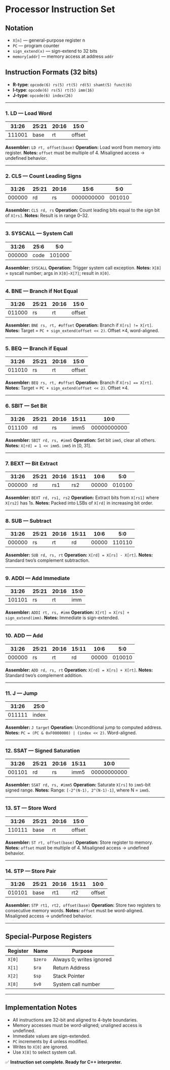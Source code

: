 # Processor Instruction Set

## Notation
- `X[n]` — general-purpose register n
- `PC` — program counter
- `sign_extend(x)` — sign-extend to 32 bits
- `memory[addr]` — memory access at address `addr`

## Instruction Formats (32 bits)
- **R-type**: `opcode(6) rs(5) rt(5) rd(5) shamt(5) funct(6)`
- **I-type**: `opcode(6) rs(5) rt(5) imm(16)`
- **J-type**: `opcode(6) index(26)`

---

### 1. LD — Load Word

| 31:26 | 25:21 | 20:16 | 15:0     |
|-------|-------|-------|----------|
| 111001| base  | rt    | offset   |

**Assembler:** `LD rt, offset(base)`
**Operation:** Load word from memory into register.
**Notes:** `offset` must be multiple of 4. Misaligned access → undefined behavior.

---

### 2. CLS — Count Leading Signs

| 31:26 | 25:21 | 20:16 | 15:6        | 5:0   |
|-------|-------|-------|-------------|-------|
| 000000| rd    | rs    | 0000000000  | 001010|

**Assembler:** `CLS rd, rs`
**Operation:** Count leading bits equal to the sign bit of `X[rs]`.
**Notes:** Result is in range 0–32.

---

### 3. SYSCALL — System Call

| 31:26 | 25:6         | 5:0   |
|-------|--------------|-------|
| 000000| code         | 101000|

**Assembler:** `SYSCALL`
**Operation:** Trigger system call exception.
**Notes:** `X[8]` = syscall number; args in `X[0]–X[7]`; result in `X[0]`.

---

### 4. BNE — Branch if Not Equal

| 31:26 | 25:21 | 20:16 | 15:0     |
|-------|-------|-------|----------|
| 011000| rs    | rt    | offset   |

**Assembler:** `BNE rs, rt, #offset`
**Operation:** Branch if `X[rs] != X[rt]`.
**Notes:** Target = `PC + sign_extend(offset << 2)`. Offset ×4, word-aligned.

---

### 5. BEQ — Branch if Equal

| 31:26 | 25:21 | 20:16 | 15:0     |
|-------|-------|-------|----------|
| 011010| rs    | rt    | offset   |

**Assembler:** `BEQ rs, rt, #offset`
**Operation:** Branch if `X[rs] == X[rt]`.
**Notes:** Target = `PC + sign_extend(offset << 2)`. Offset ×4.

---

### 6. SBIT — Set Bit

| 31:26 | 25:21 | 20:16 | 15:11 | 10:0        |
|-------|-------|-------|-------|-------------|
| 011100| rd    | rs    | imm5  | 00000000000 |

**Assembler:** `SBIT rd, rs, #imm5`
**Operation:** Set bit `imm5`, clear all others.
**Notes:** `X[rd] = 1 << imm5`. `imm5` in [0, 31].

---

### 7. BEXT — Bit Extract

| 31:26 | 25:21 | 20:16 | 15:11 | 10:6 | 5:0   |
|-------|-------|-------|-------|------|-------|
| 000000| rd    | rs1   | rs2   | 00000| 010100|

**Assembler:** `BEXT rd, rs1, rs2`
**Operation:** Extract bits from `X[rs1]` where `X[rs2]` has 1s.
**Notes:** Packed into LSBs of `X[rd]` in increasing bit order.

---

### 8. SUB — Subtract

| 31:26 | 25:21 | 20:16 | 15:11 | 10:6 | 5:0   |
|-------|-------|-------|-------|------|-------|
| 000000| rs    | rt    | rd    | 00000| 110110|

**Assembler:** `SUB rd, rs, rt`
**Operation:** `X[rd] = X[rs] - X[rt]`.
**Notes:** Standard two’s complement subtraction.

---

### 9. ADDI — Add Immediate

| 31:26 | 25:21 | 20:16 | 15:0     |
|-------|-------|-------|----------|
| 101101| rs    | rt    | imm      |

**Assembler:** `ADDI rt, rs, #imm`
**Operation:** `X[rt] = X[rs] + sign_extend(imm)`.
**Notes:** Immediate is sign-extended.

---

### 10. ADD — Add

| 31:26 | 25:21 | 20:16 | 15:11 | 10:6 | 5:0   |
|-------|-------|-------|-------|------|-------|
| 000000| rs    | rt    | rd    | 00000| 010010|

**Assembler:** `ADD rd, rs, rt`
**Operation:** `X[rd] = X[rs] + X[rt]`.
**Notes:** Standard two’s complement addition.

---

### 11. J — Jump

| 31:26 | 25:0     |
|-------|----------|
| 011111| index    |

**Assembler:** `J target`
**Operation:** Unconditional jump to computed address.
**Notes:** `PC = (PC & 0xF0000000) | (index << 2)`. Word-aligned.

---

### 12. SSAT — Signed Saturation

| 31:26 | 25:21 | 20:16 | 15:11 | 10:0        |
|-------|-------|-------|-------|-------------|
| 001101| rd    | rs    | imm5  | 00000000000 |

**Assembler:** `SSAT rd, rs, #imm5`
**Operation:** Saturate `X[rs]` to `imm5`-bit signed range.
**Notes:** Range: `[-2^(N-1), 2^(N-1)-1]`, where N = `imm5`.

---

### 13. ST — Store Word

| 31:26 | 25:21 | 20:16 | 15:0     |
|-------|-------|-------|----------|
| 110111| base  | rt    | offset   |

**Assembler:** `ST rt, offset(base)`
**Operation:** Store register to memory.
**Notes:** `offset` must be multiple of 4. Misaligned access → undefined behavior.

---

### 14. STP — Store Pair

| 31:26 | 25:21 | 20:16 | 15:11 | 10:0     |
|-------|-------|-------|-------|----------|
| 010101| base  | rt1   | rt2   | offset   |

**Assembler:** `STP rt1, rt2, offset(base)`
**Operation:** Store two registers to consecutive memory words.
**Notes:** `offset` must be word-aligned. Misaligned access → undefined behavior.

---

## Special-Purpose Registers

| Register | Name    | Purpose |
|----------|---------|--------|
| `X[0]`   | `$zero` | Always 0; writes ignored |
| `X[1]`   | `$ra`   | Return Address |
| `X[2]`   | `$sp`   | Stack Pointer |
| `X[8]`   | `$v0`   | System call number |

---

## Implementation Notes

- All instructions are 32-bit and aligned to 4-byte boundaries.
- Memory accesses must be word-aligned; unaligned access is undefined.
- Immediate values are sign-extended.
- `PC` increments by 4 unless modified.
- Writes to `X[0]` are ignored.
- Use `X[8]` to select system call.

✅ **Instruction set complete. Ready for C++ interpreter.**
